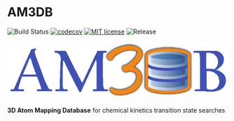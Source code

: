 # AM3DB

![Build Status](https://github.com/DanaResearchGroup/AM3DB/actions/workflows/cont_int.yml/badge.svg)
[![codecov](https://codecov.io/gh/DanaResearchGroup/AM3DB/branch/main/graph/badge.svg)](https://codecov.io/gh/ReactionMechanismGenerator/ARC)
[![MIT license](http://img.shields.io/badge/license-MIT-brightgreen.svg)](http://opensource.org/licenses/MIT)
![Release](https://img.shields.io/badge/version-0.1.0-blue.svg)

<img src="https://github.com/DanaResearchGroup/AM3DB/blob/main/grf/logo_small.gif" alt="AM3DB logo"/>

**3D Atom Mapping Database** for chemical kinetics transition state searches
